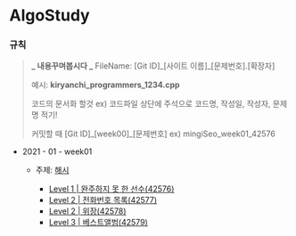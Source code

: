 # AlgoStudy

### 규칙

> **_ 내용꾸며봅시다 _**
> FileName: [Git ID]\_[사이트 이름]\_[문제번호].[확장자]
>
> 예시: **kiryanchi_programmers_1234.cpp**
>
> 코드의 문서화 할것 ex) 코드파일 상단에 주석으로 코드명, 작성일, 작성자, 문제명 적기!
>
> 커밋할 때 [Git ID]\_[week00]\_[문제번호] ex) mingiSeo_week01_42576

- 2021 - 01 - week01

  - 주제: [해시](https://programmers.co.kr/learn/courses/30/parts/12077)

    - [Level 1 | 완주하지 못 한 선수(42576)](https://programmers.co.kr/learn/courses/30/lessons/42576)
    - [Level 2 | 전화번호 목록(42577)](https://programmers.co.kr/learn/courses/30/lessons/42577)
    - [Level 2 | 위장(42578)](https://programmers.co.kr/learn/courses/30/lessons/42578)
    - [Level 3 | 베스트앨범(42579)](https://programmers.co.kr/learn/courses/30/lessons/42579)

